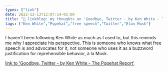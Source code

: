 ```yaml
---
types: ["link"]
date: 2022-12-13T12:07:14-05:00
title: "🔗 linkblog: my thoughts on 'Goodbye, Twitter - by Ken White - The Popehat Report'"
tags: ["Ken White","Popehat","free speech","Twitter","Elon Musk"]
---
```

I haven't been following Ken White as much as I used to, but this reminds me why I appreciate his perspective. This is someone who knows what free speech is and advocates for it, not someone who uses it as a buzzword justification for reprehensible behavior, à la Musk.  
 

[link to 'Goodbye, Twitter - by Ken White - The Popehat Report'](https://popehat.substack.com/p/goodbye-twitter)
